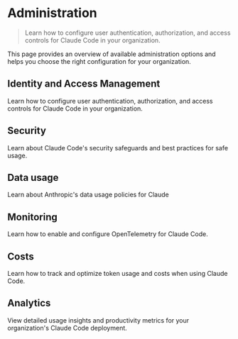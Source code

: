 # Administration

> Learn how to configure user authentication, authorization, and access controls for Claude Code in your organization.

This page provides an overview of available administration options and helps you choose the right configuration for your organization.

## Identity and Access Management

Learn how to configure user authentication, authorization, and access controls for Claude Code in your organization.

## Security

Learn about Claude Code's security safeguards and best practices for safe usage.

## Data usage

Learn about Anthropic's data usage policies for Claude

## Monitoring

Learn how to enable and configure OpenTelemetry for Claude Code.

## Costs

Learn how to track and optimize token usage and costs when using Claude Code.

## Analytics

View detailed usage insights and productivity metrics for your organization's Claude Code deployment.